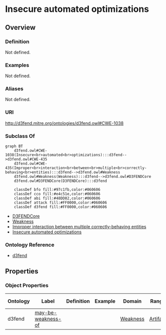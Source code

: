 # Insecure automated optimizations

## Overview

### Definition
Not defined.

### Examples
Not defined.

### Aliases
Not defined.

### URI
http://d3fend.mitre.org/ontologies/d3fend.owl#CWE-1038

### Subclass Of
```mermaid
graph BT
    d3fend.owl#CWE-1038(Insecure<br>automated<br>optimizations):::d3fend-->d3fend.owl#CWE-435
    d3fend.owl#CWE-435(Improper<br>interaction<br>between<br>multiple<br>correctly-behaving<br>entities):::d3fend-->d3fend.owl#Weakness
    d3fend.owl#Weakness(Weakness):::d3fend-->d3fend.owl#D3FENDCore
    d3fend.owl#D3FENDCore(D3FENDCore):::d3fend
    
    classDef bfo fill:#97c1fb,color:#060606
    classDef cco fill:#e4c51e,color:#060606
    classDef abi fill:#48DD82,color:#060606
    classDef attack fill:#FF0000,color:#060606
    classDef d3fend fill:#FF0000,color:#060606
```

- [D3FENDCore](/docs/ontology/reference/model/D3FENDCore/D3FENDCore.md)
- [Weakness](/docs/ontology/reference/model/D3FENDCore/Weakness/Weakness.md)
- [Improper interaction between multiple correctly-behaving entities](/docs/ontology/reference/model/D3FENDCore/Weakness/Improper%20interaction%20between%20multiple%20correctly-behaving%20entities/Improper%20interaction%20between%20multiple%20correctly-behaving%20entities.md)
- [Insecure automated optimizations](/docs/ontology/reference/model/D3FENDCore/Weakness/Improper%20interaction%20between%20multiple%20correctly-behaving%20entities/Insecure%20automated%20optimizations/Insecure%20automated%20optimizations.md)


### Ontology Reference
- [d3fend](http://d3fend.mitre.org/ontologies/d3fend.owl#)

## Properties
### Object Properties
| Ontology | Label | Definition | Example | Domain | Range | Inverse Of |
|----------|-------|------------|---------|--------|-------|------------|
| d3fend | [may-be-weakness-of](http://d3fend.mitre.org/ontologies/d3fend.owl#may-be-weakness-of) |  |  | [Weakness](/docs/ontology/reference/model/D3FENDCore/Weakness/Weakness.md) | [Artifact](/docs/ontology/reference/model/D3FENDCore/Artifact/Artifact.md) | [may-have-weakness](http://d3fend.mitre.org/ontologies/d3fend.owl#may-have-weakness) |

